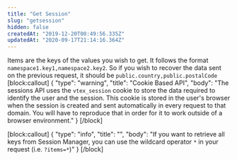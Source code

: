```yaml
---
title: "Get Session"
slug: "getsession"
hidden: false
createdAt: "2019-12-20T00:49:56.335Z"
updatedAt: "2020-09-17T21:14:16.364Z"
---
```

Items are the keys of the values you wish to get. It follows the format `namespace1.key1,namespace2.key2`. So if you wish to recover the data sent on the previous request, it should be `public.country,public.postalCode`
[block:callout]
{
  "type": "warning",
  "title": "Cookie Based API",
  "body": "The sessions API uses the `vtex_session` cookie to store the data required to identify the user and the session. This cookie is stored in the user's browser when the session is created and sent automatically in every request to that domain. You will have to reproduce that in order for it to work outside of a browser environment."
}
[/block]

[block:callout]
{
  "type": "info",
  "title": "",
  "body": "If you want to retrieve all keys from Session Manager, you can use the wildcard operator `*` in your request (i.e. `?items=*`)"
}
[/block]